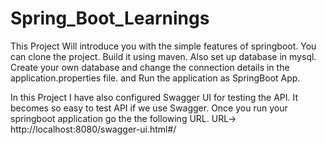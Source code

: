 # Spring_Boot_Learnings
This Project Will introduce you with the simple features of springboot. 
You can clone the project.
Build it using maven.
Also set up database in mysql.
Create your own database and change the connection details in the application.properties file.
and Run the application as SpringBoot App.

In this Project I have also configured Swagger UI for testing the API. It becomes so easy to test API if we use Swagger.
Once you run your springboot application go the the following URL.
URL-> http://localhost:8080/swagger-ui.html#/
